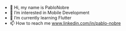 - 👋 Hi, my name is PabloNobre
- 👀 I’m interested in Mobile Development
- 🌱 I’m currently learning Flutter
- 📫 How to reach me www.linkedin.com/in/pablo-nobre

<!---
PabloNobre/PabloNobre is a ✨ special ✨ repository because its `README.md` (this file) appears on your GitHub profile.
You can click the Preview link to take a look at your changes.
--->
